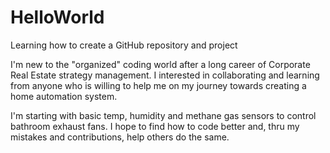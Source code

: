 # HelloWorld
Learning how to create a GitHub repository and project

I'm new to the "organized" coding world after a long career of
Corporate Real Estate strategy management.  I interested in 
collaborating and learning from anyone who is willing to help
me on my journey towards creating a home automation system.

I'm starting with basic temp, humidity and methane gas sensors
to control bathroom exhaust fans.  I hope to find how to code better
and, thru my mistakes and contributions, help others do the same. 
